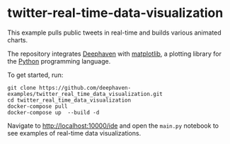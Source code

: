 # twitter-real-time-data-visualization
This example pulls public tweets in real-time and builds various animated charts. 

The repository integrates [Deephaven](https://deephaven.io/) with [matplotlib](https://matplotlib.org/), a plotting library for the [Python](https://www.python.org/) programming language.

To get started, run:

```
git clone https://github.com/deephaven-examples/twitter_real_time_data_visualization.git
cd twitter_real_time_data_visualization
docker-compose pull
docker-compose up  --build -d
```

Navigate to [http://localhost:10000/ide](http://localhost:10000/ide) and open the `main.py` notebook to see examples of real-time data visualizations.
